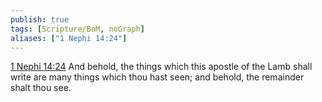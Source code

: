 ```yaml
---
publish: true
tags: [Scripture/BoM, noGraph]
aliases: ["1 Nephi 14:24"]
---
```

[1 Nephi 14:24](https://churchofjesuschrist.org/study/scriptures/bofm/1-ne/14?lang=eng&id=p24#p24) And behold, the things which this apostle of the Lamb shall write are many things which thou hast seen; and behold, the remainder shalt thou see.
